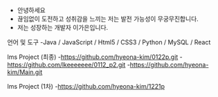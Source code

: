 - 안녕하세요
- 끊임없이 도전하고 성취감을 느끼는 저는 발전 가능성이 무궁무진합니다.
- 저는 성장하는 개발자 이가은입니다.

언어 및 도구
-Java / JavaScript / Html5 / CSS3 / Python / MySQL / React

lms Project (최종)
-https://github.com/hyeona-kim/0122p.git
-https://github.com/lkeeeeeee/0112_p2.git
-https://github.com/hyeona-kim/Main.git

lms Project (1차)
-https://github.com/hyeona-kim/1221p
